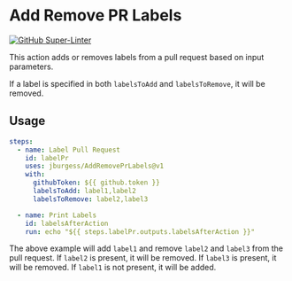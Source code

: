 # Add Remove PR Labels

[![GitHub Super-Linter](https://github.com/jburgess/AddRemovePrLabels/actions/workflows/linter.yml/badge.svg)](https://github.com/super-linter/super-linter)

This action adds or removes labels from a pull request based on input
parameters.

If a label is specified in both `labelsToAdd` and `labelsToRemove`, it will be
removed.

## Usage

```yaml
steps:
  - name: Label Pull Request
    id: labelPr
    uses: jburgess/AddRemovePrLabels@v1
    with:
      githubToken: ${{ github.token }}
      labelsToAdd: label1,label2
      labelsToRemove: label2,label3

  - name: Print Labels
    id: labelsAfterAction
    run: echo "${{ steps.labelPr.outputs.labelsAfterAction }}"
```

The above example will add `label1` and remove `label2` and `label3` from the
pull request.
If `label2` is present, it will be removed.
If `label3` is present, it will be removed. If `label1` is not present,
it will be added.
